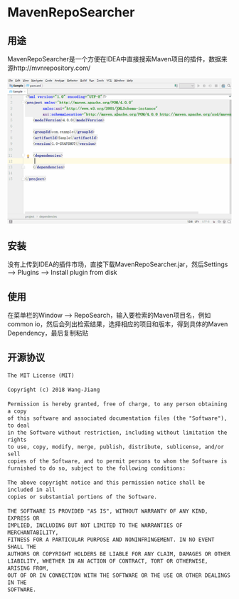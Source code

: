 # MavenRepoSearcher

## 用途
MavenRepoSearcher是一个方便在IDEA中直接搜索Maven项目的插件，数据来源http://mvnrepository.com/

<div align="center">
	<img src="screenshot/screenshot.gif">
</div>

## 安装
没有上传到IDEA的插件市场，直接下载MavenRepoSearcher.jar，然后Settings --> Plugins --> Install plugin from disk

## 使用
在菜单栏的Window --> RepoSearch，输入要检索的Maven项目名，例如common io，然后会列出检索结果，选择相应的项目和版本，得到具体的Maven Dependency，最后复制粘贴

## 开源协议
    The MIT License (MIT)

    Copyright (c) 2018 Wang-Jiang

    Permission is hereby granted, free of charge, to any person obtaining a copy
    of this software and associated documentation files (the "Software"), to deal
    in the Software without restriction, including without limitation the rights
    to use, copy, modify, merge, publish, distribute, sublicense, and/or sell
    copies of the Software, and to permit persons to whom the Software is
    furnished to do so, subject to the following conditions:

    The above copyright notice and this permission notice shall be included in all
    copies or substantial portions of the Software.

    THE SOFTWARE IS PROVIDED "AS IS", WITHOUT WARRANTY OF ANY KIND, EXPRESS OR
    IMPLIED, INCLUDING BUT NOT LIMITED TO THE WARRANTIES OF MERCHANTABILITY,
    FITNESS FOR A PARTICULAR PURPOSE AND NONINFRINGEMENT. IN NO EVENT SHALL THE
    AUTHORS OR COPYRIGHT HOLDERS BE LIABLE FOR ANY CLAIM, DAMAGES OR OTHER
    LIABILITY, WHETHER IN AN ACTION OF CONTRACT, TORT OR OTHERWISE, ARISING FROM,
    OUT OF OR IN CONNECTION WITH THE SOFTWARE OR THE USE OR OTHER DEALINGS IN THE
    SOFTWARE.